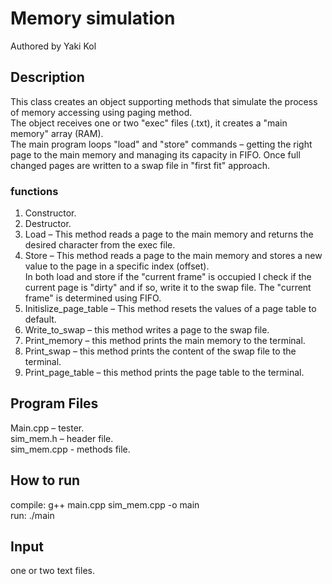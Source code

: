 # Memory simulation
Authored by Yaki Kol

## Description
This class creates an object supporting methods that simulate the process of memory accessing using paging method.<br>
The object receives one or two "exec" files (.txt), it creates a "main memory" array (RAM).<br>
The main program loops "load" and "store" commands – getting the right page to the main memory and managing its capacity in FIFO. Once full changed pages are written to a swap file in "first fit" approach.<br>
### functions
1.	Constructor.<br>
2.	Destructor.<br>
3.	Load – This method reads a page to the main memory and returns the desired character from the exec file.<br>
4.	Store – This method reads a page to the main memory and stores a new value to the page in a specific index (offset).<br>
In both load and store if the "current frame" is occupied I check if the current page is "dirty" and if so, write it to the swap file. The "current frame" is determined using FIFO.<br>
5.	Initislize_page_table – This method resets the values of a page table to default.<br>
6.	Write_to_swap – this method writes a page to the swap file.<br>
7.	Print_memory – this method prints the main memory to the terminal.<br>
8.	Print_swap – this method prints the content of the swap file to the terminal.<br>
9.	Print_page_table – this method prints the page table to the terminal.<br>

## Program Files
Main.cpp – tester.<br>
sim_mem.h – header file.<br>
sim_mem.cpp - methods file.

## How to run
compile: g++ main.cpp sim_mem.cpp -o main<br>
run: ./main
       
## Input
one or two text files.
